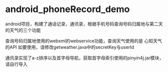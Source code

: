 # android_phoneRecord_demo
android项目，构建了通话记录，通讯录，根据手机号码查询号码归属地与第二天的天气的三个功能

查询号码归属地使用的webxml的webservice功能，查询天气使用的是 心知天气 的API 如要使用，请修改getweather.java中的secretKey与userId

通讯录实现了a-z排序以及首字母导航，获取首字母索引使用的pinyin4j.jar模块，请自行导入
